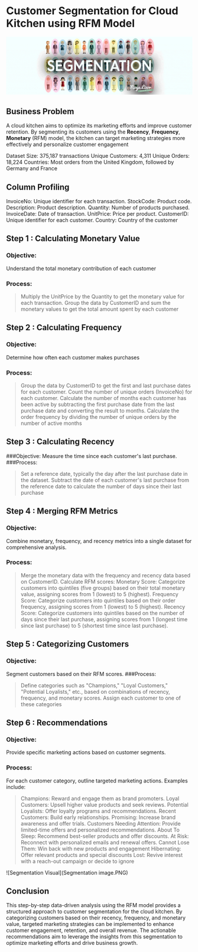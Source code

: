 # Customer Segmentation for Cloud Kitchen using RFM Model
![](segmentation-header-1920x1600.gif)

## Business Problem

A cloud kitchen aims to optimize its marketing efforts and improve customer retention. By segmenting its customers using the **Recency**, **Frequency**, **Monetary** (RFM) model, the kitchen can target marketing strategies more effectively and personalize customer engagement

Dataset
Size: 375,187 transactions
Unique Customers: 4,311
Unique Orders: 18,224
Countries: Most orders from the United Kingdom, followed by Germany and France

## Column Profiling
InvoiceNo: Unique identifier for each transaction.
StockCode: Product code.
Description: Product description.
Quantity: Number of products purchased.
InvoiceDate: Date of transaction.
UnitPrice: Price per product.
CustomerID: Unique identifier for each customer.
Country: Country of the customer

## Step 1 : Calculating Monetary Value
### Objective:
Understand the total monetary contribution of each customer

### Process:
> Multiply the UnitPrice by the Quantity to get the monetary value for each transaction.
> Group the data by CustomerID and sum the monetary values to get the total amount spent by each customer

## Step 2 : Calculating Frequency
### Objective: 
Determine how often each customer makes purchases

### Process:
> Group the data by CustomerID to get the first and last purchase dates for each customer.
> Count the number of unique orders (InvoiceNo) for each customer.
> Calculate the number of months each customer has been active by subtracting the first purchase date from the last purchase date and converting the result to months.
> Calculate the order frequency by dividing the number of unique orders by the number of active months

## Step 3 : Calculating Recency
###Objective: 
Measure the time since each customer's last purchase.
###Process:
>Set a reference date, typically the day after the last purchase date in the dataset.
>Subtract the date of each customer's last purchase from the reference date to calculate the number of days since their last purchase

## Step 4 : Merging RFM Metrics
### Objective: 
Combine monetary, frequency, and recency metrics into a single dataset for comprehensive analysis.
### Process:
>Merge the monetary data with the frequency and recency data based on CustomerID.
> Calculate RFM scores:
> Monetary Score: Categorize customers into quintiles (five groups) based on their total monetary value, assigning scores from 1 (lowest) to 5 (highest).
> Frequency Score: Categorize customers into quintiles based on their order frequency, assigning scores from 1 (lowest) to 5 (highest).
> Recency Score: Categorize customers into quintiles based on the number of days since their last purchase, assigning scores from 1 (longest time since last purchase) to 5 (shortest time since last purchase).

## Step 5 : Categorizing Customers
### Objective: 
Segment customers based on their RFM scores.
###Process:
> Define categories such as "Champions," "Loyal Customers," "Potential Loyalists," etc., based on combinations of recency, frequency, and monetary scores.
> Assign each customer to one of these categories

## Step 6 : Recommendations
### Objective: 
Provide specific marketing actions based on customer segments.
### Process:
For each customer category, outline targeted marketing actions. Examples include:
> Champions: Reward and engage them as brand promoters.
> Loyal Customers: Upsell higher value products and seek reviews.
> Potential Loyalists: Offer loyalty programs and recommendations.
> Recent Customers: Build early relationships.
> Promising: Increase brand awareness and offer trials.
> Customers Needing Attention: Provide limited-time offers and personalized recommendations.
> About To Sleep: Recommend best-seller products and offer discounts.
> At Risk: Reconnect with personalized emails and renewal offers.
> Cannot Lose Them: Win back with new products and engagement
> Hibernating: Offer relevant products and special discounts
> Lost: Revive interest with a reach-out campaign or decide to ignore

![Segmentation Visual](Segmentation image.PNG)

## Conclusion
This step-by-step data-driven analysis using the RFM model provides a structured approach to customer segmentation for the cloud kitchen. By categorizing customers based on their recency, frequency, and monetary value, targeted marketing strategies can be implemented to enhance customer engagement, retention, and overall revenue. The actionable recommendations aim to leverage the insights from this segmentation to optimize marketing efforts and drive business growth.








